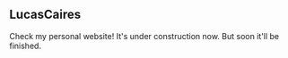 ## LucasCaires

Check my personal website! It's under construction now. But soon it'll be finished.
